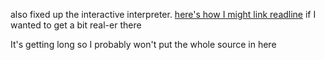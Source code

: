 also fixed up the interactive interpreter. [here's how I might link readline](https://gitdab.com/luna/scritcher/commit/cb689c3adefafb67404c7064d8b476dc9506a8c8?style=unified&whitespace=) if I wanted to get a bit real-er there

It's getting long so I probably won't put the whole source in here